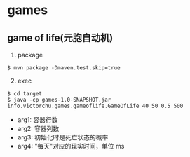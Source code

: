 # games

## game of life(元胞自动机)

1. package

```shell
$ mvn package -Dmaven.test.skip=true
```

2. exec

```shell
$ cd target
$ java -cp games-1.0-SNAPSHOT.jar info.victorchu.games.gameoflife.GameOfLife 40 50 0.5 500
```

* arg1: 容器行数
* arg2: 容器列数
* arg3: 初始化时是死亡状态的概率
* arg4: "每天"对应的现实时间，单位 ms